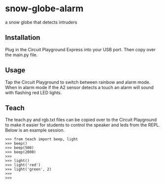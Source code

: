 # snow-globe-alarm
a snow globe that detects intruders


## Installation
Plug in the Circuit Playground Express into your USB port. Then copy over the main.py file.


## Usage
Tap the Circuit Playground to switch between rainbow and alarm mode. When in alarm mode if the A2 sensor detects a 
touch an alarm will sound with flashing red LED lights.


## Teach
The teach.py and rgb.txt files can be copied over to the Circuit Playground to make it easier for students to control
the speaker and leds from the REPL. Below is an example session.

```
>>> from teach import beep, light
>>> beep()
>>> beep(500)
>>> beep(2000)
>>> 
>>> light()
>>> light('red')
>>> light('green', 2)
>>> 
>>> 

```

